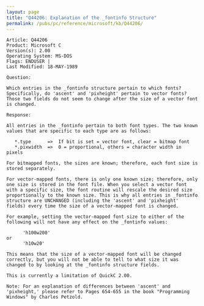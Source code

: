 ```yaml
---
layout: page
title: "Q44206: Explanation of the _fontinfo Structure"
permalink: /pubs/pc/reference/microsoft/kb/Q44206/
---
```


	Article: Q44206
	Product: Microsoft C
	Version(s): 2.00
	Operating System: MS-DOS
	Flags: ENDUSER |
	Last Modified: 18-MAY-1989
	
	Question:
	
	Which entries in the _fontinfo structure pertain to which fonts?
	Specifically, do 'ascent' and 'pixheight' pertain to vector fonts?
	Those two fields do not seem to change after the size of a vector font
	is changed.
	
	Response:
	
	All entries in the _fontinfo pertain to both font types. The two known
	values that are specific to each type are as follows:
	
	   *.type      =>  If bit is set = vector font, clear = bitmap font
	   *.pixwidth  =>  0 = proportional, others = character width in pixels
	
	For bitmapped fonts, the sizes are known; therefore, each font size is
	stored separately.
	
	For vector-mapped fonts, there is only one known size; therefore, only
	one size is stored in the font file. When you select a vector font
	with a specific size, the font routine will rescale the desired size
	proportionally to the known size. This is why all entries in _fontinfo
	structure are UNCHANGED (including the 'ascent' and 'pixheight'
	fields) every time the size of a vector-mapped font is changed.
	
	For example, setting the vector-mapped font size to either of the
	following will not have any effect on the _fontinfo values:
	
	      'h100w200'
	or
	      'h10w20'
	
	This means that the size of a vector-mapped font will be changed
	correctly, but you will not be able to tell to what size it was
	changed to by looking at the _fontinfo structure fields.
	
	This is currently a limitation of QuickC 2.00.
	
	Note: For an explanation of differences between 'ascent' and
	'pixheight,' please refer to Pages 654-655 in the book "Programming
	Windows" by Charles Petzold.
